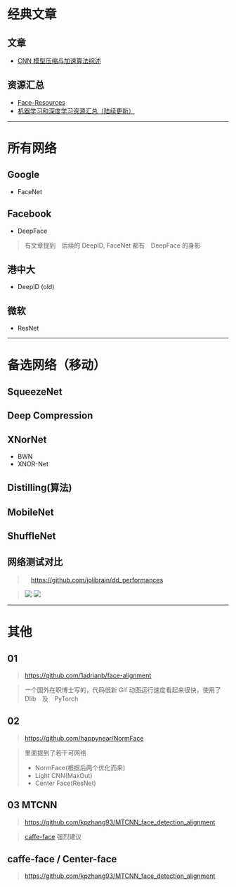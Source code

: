 # 经典文章
## 文章
* [CNN 模型压缩与加速算法综述](https://cloud.tencent.com/community/article/678192)

## 资源汇总
* [Face-Resources](https://github.com/betars/Face-Resources)
* [机器学习和深度学习资源汇总（陆续更新）](http://www.cnblogs.com/zlslch/p/6970680.html)

---

# 所有网络

## Google
* FaceNet

## Facebook
* DeepFace
> 有文章提到　后续的 DeepID, FaceNet 都有　DeepFace 的身影

## 港中大
* DeepID (old)

## 微软
* ResNet


---

# 备选网络（移动）

## SqueezeNet

## Deep Compression

## XNorNet
* BWN
* XNOR-Net

## Distilling(算法)

## MobileNet

## ShuffleNet


## 网络测试对比
>　https://github.com/jolibrain/dd_performances

> ![](https://raw.githubusercontent.com/jolibrain/dd_performances/master/cost/cost.png)
![](https://raw.githubusercontent.com/jolibrain/dd_performances/master/cost/small_cost.png)


---

# 其他

## 01
> https://github.com/1adrianb/face-alignment

> 一个国外在职博士写的，代码很新
> Gif 动图运行速度看起来很快，使用了　Dlib　及　PyTorch

## 02
> https://github.com/happynear/NormFace

> 里面提到了若干可网络　
> * NormFace(根据后两个优化而来)
> * Light CNN(MaxOut)  
> * Center Face(ResNet)

## 03 MTCNN
> https://github.com/kpzhang93/MTCNN_face_detection_alignment

> [caffe-face](https://github.com/kpzhang93/MTCNN_face_detection_alignment) 强烈建议

## caffe-face / Center-face

> https://github.com/kpzhang93/MTCNN_face_detection_alignment
